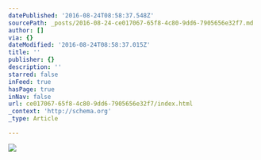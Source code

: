 ```yaml
---
datePublished: '2016-08-24T08:58:37.548Z'
sourcePath: _posts/2016-08-24-ce017067-65f8-4c80-9dd6-7905656e32f7.md
author: []
via: {}
dateModified: '2016-08-24T08:58:37.015Z'
title: ''
publisher: {}
description: ''
starred: false
inFeed: true
hasPage: true
inNav: false
url: ce017067-65f8-4c80-9dd6-7905656e32f7/index.html
_context: 'http://schema.org'
_type: Article

---
```

![](https://the-grid-user-content.s3-us-west-2.amazonaws.com/0e7b9540-660d-44a8-9f74-785f57cdb7d2.jpg)